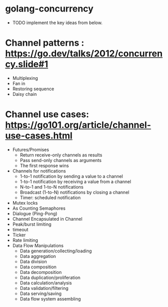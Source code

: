 # golang-concurrency
* TODO implement the key ideas from below.

# Channel patterns : https://go.dev/talks/2012/concurrency.slide#1
* Multiplexing
* Fan in
* Restoring sequence
* Daisy chain

# Channel use cases: https://go101.org/article/channel-use-cases.html
* Futures/Promises
  * Return receive-only channels as results
  * Pass send-only channels as arguments
  * The first response wins
* Channels for notifications
  * 1-to-1 notification by sending a value to a channel
  * 1-to-1 notification by receiving a value from a channel
  * N-to-1 and 1-to-N notifications
  * Broadcast (1-to-N) notifications by closing a channel
  * Timer: scheduled notification
* Mutex locks
* As Counting Semaphores
* Dialogue (Ping-Pong)
* Channel Encapsulated in Channel
* Peak/burst limiting
* timeout
* Ticker
* Rate limiting
* Data Flow Manipulations
  * Data generation/collecting/loading
  * Data aggregation
  * Data division
  * Data composition
  * Data decomposition
  * Data duplication/proliferation
  * Data calculation/analysis
  * Data validation/filtering
  * Data serving/saving
  * Data flow system assembling


